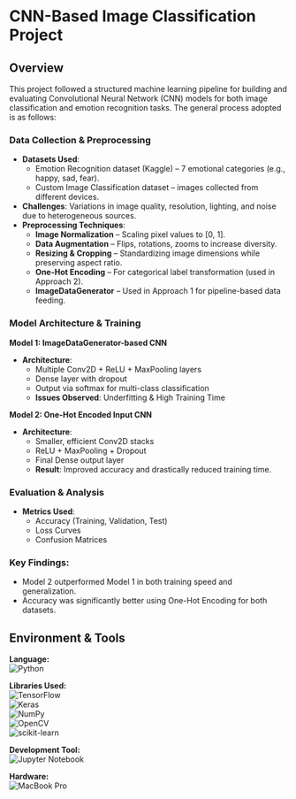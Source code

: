 # CNN-Based Image Classification Project

## Overview
This project followed a structured machine learning pipeline for building and evaluating Convolutional Neural Network (CNN) models for both image classification and emotion recognition tasks. The general process adopted is as follows:

### Data Collection & Preprocessing
- **Datasets Used**:
  - Emotion Recognition dataset (Kaggle) – 7 emotional categories (e.g., happy, sad, fear).
  - Custom Image Classification dataset – images collected from different devices.
- **Challenges**: Variations in image quality, resolution, lighting, and noise due to heterogeneous sources.
- **Preprocessing Techniques**:
  - **Image Normalization** – Scaling pixel values to [0, 1].
  - **Data Augmentation** – Flips, rotations, zooms to increase diversity.
  - **Resizing & Cropping** – Standardizing image dimensions while preserving aspect ratio.
  - **One-Hot Encoding** – For categorical label transformation (used in Approach 2).
  - **ImageDataGenerator** – Used in Approach 1 for pipeline-based data feeding.

 ### Model Architecture & Training
 **Model 1: ImageDataGenerator-based CNN**
 - **Architecture**:
   - Multiple Conv2D + ReLU + MaxPooling layers
   - Dense layer with dropout
   - Output via softmax for multi-class classification
   - **Issues Observed**: Underfitting & High Training Time

**Model 2: One-Hot Encoded Input CNN**
- **Architecture**:
  - Smaller, efficient Conv2D stacks
  - ReLU + MaxPooling + Dropout
  - Final Dense output layer
  - **Result**: Improved accuracy and drastically reduced training time.

 ### Evaluation & Analysis
 - **Metrics Used**:
   - Accuracy (Training, Validation, Test)
   - Loss Curves
   - Confusion Matrices
     
### Key Findings:
- Model 2 outperformed Model 1 in both training speed and generalization.
- Accuracy was significantly better using One-Hot Encoding for both datasets.

## Environment & Tools

**Language:**  
![Python](https://img.shields.io/badge/Python-3.9+-blue?logo=python)

**Libraries Used:**  
![TensorFlow](https://img.shields.io/badge/TensorFlow-2.0+-FF6F00?logo=tensorflow)  
![Keras](https://img.shields.io/badge/Keras-2.x-D00000?logo=keras)  
![NumPy](https://img.shields.io/badge/NumPy-1.20+-013243?logo=numpy)  
![OpenCV](https://img.shields.io/badge/OpenCV-4.5+-5C3EE8?logo=opencv)  
![scikit-learn](https://img.shields.io/badge/scikit--learn-1.0+-F7931E?logo=scikit-learn)

**Development Tool:**  
![Jupyter Notebook](https://img.shields.io/badge/Jupyter%20Notebook-Enabled-F37626?logo=jupyter)

**Hardware:**  
![MacBook Pro](https://img.shields.io/badge/MacBook%20Pro-Apple%20M1%20Pro-lightgrey?logo=apple&logoColor=white)
